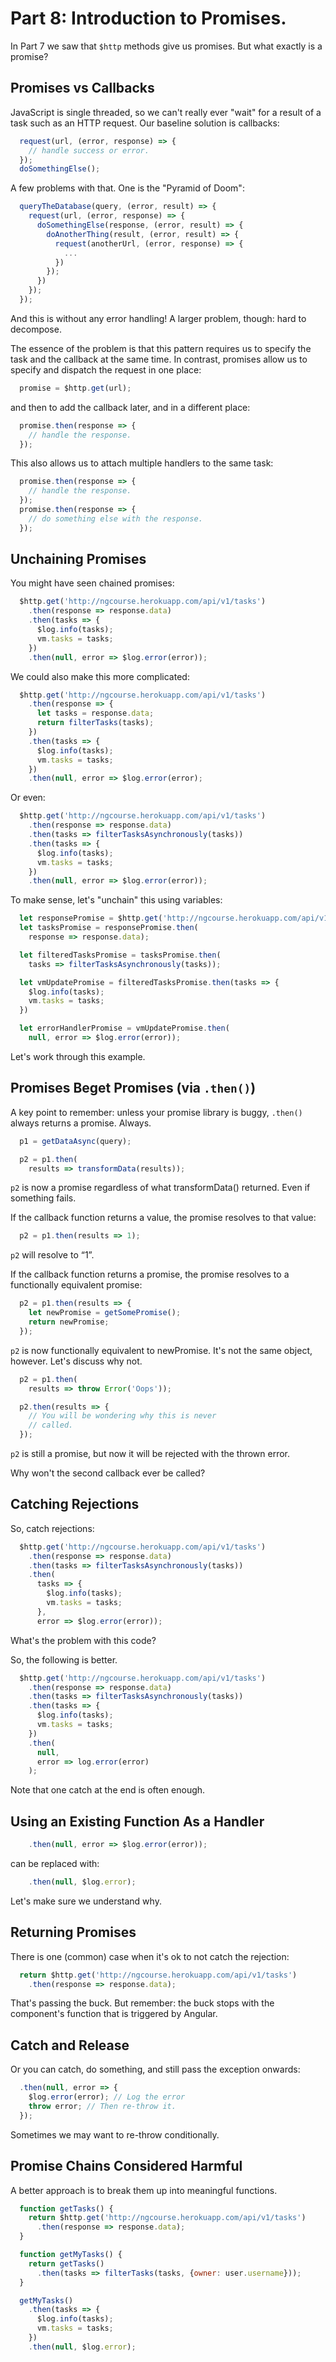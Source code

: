 # Part 8: Introduction to Promises.

In Part 7 we saw that `$http` methods give us promises. But what exactly is a
promise?

## Promises vs Callbacks

JavaScript is single threaded, so we can't really ever "wait" for a result of
a task such as an HTTP request. Our baseline solution is callbacks:

```javascript
  request(url, (error, response) => {
    // handle success or error.
  });
  doSomethingElse();
```

A few problems with that. One is the "Pyramid of Doom":

```javascript
  queryTheDatabase(query, (error, result) => {
    request(url, (error, response) => {
      doSomethingElse(response, (error, result) => {
        doAnotherThing(result, (error, result) => {
          request(anotherUrl, (error, response) => {
            ...
          })
        });
      })
    });
  });
```

And this is without any error handling! A larger problem, though: hard to decompose.

The essence of the problem is that this pattern requires us to specify the
task and the callback at the same time. In contrast, promises allow us to
specify and dispatch the request in one place:

```javascript
  promise = $http.get(url);
```
and then to add the callback later, and in a different place:

```javascript
  promise.then(response => {
    // handle the response.
  });
```

This also allows us to attach multiple handlers to the same task:

```javascript
  promise.then(response => {
    // handle the response.
  });
  promise.then(response => {
    // do something else with the response.
  });
```

## Unchaining Promises

You might have seen chained promises:

```javascript
  $http.get('http://ngcourse.herokuapp.com/api/v1/tasks')
    .then(response => response.data)
    .then(tasks => {
      $log.info(tasks);
      vm.tasks = tasks;
    })
    .then(null, error => $log.error(error));
```

We could also make this more complicated:

```javascript
  $http.get('http://ngcourse.herokuapp.com/api/v1/tasks')
    .then(response => {
      let tasks = response.data;
      return filterTasks(tasks);
    })
    .then(tasks => {
      $log.info(tasks);
      vm.tasks = tasks;
    })
    .then(null, error => $log.error(error);
```

Or even:

```javascript
  $http.get('http://ngcourse.herokuapp.com/api/v1/tasks')
    .then(response => response.data)
    .then(tasks => filterTasksAsynchronously(tasks))
    .then(tasks => {
      $log.info(tasks);
      vm.tasks = tasks;
    })
    .then(null, error => $log.error(error));
```

To make sense, let's "unchain" this using variables:

```javascript
  let responsePromise = $http.get('http://ngcourse.herokuapp.com/api/v1/tasks');
  let tasksPromise = responsePromise.then(
    response => response.data);

  let filteredTasksPromise = tasksPromise.then(
    tasks => filterTasksAsynchronously(tasks));

  let vmUpdatePromise = filteredTasksPromise.then(tasks => {
    $log.info(tasks);
    vm.tasks = tasks;
  })

  let errorHandlerPromise = vmUpdatePromise.then(
    null, error => $log.error(error));
```

Let's work through this example.

## Promises Beget Promises (via `.then()`)

A key point to remember: unless your promise library is buggy, `.then()`
always returns a promise. Always.

```javascript
  p1 = getDataAsync(query);

  p2 = p1.then(
    results => transformData(results));
```

`p2` is now a promise regardless of what transformData() returned. Even if
something fails.

If the callback function returns a value, the promise resolves to that value:

```javascript
  p2 = p1.then(results => 1);
```

`p2` will resolve to “1”.

If the callback function returns a promise, the promise resolves to a
functionally equivalent promise:

```javascript
  p2 = p1.then(results => {
    let newPromise = getSomePromise();
    return newPromise;
  });
```

`p2` is now functionally equivalent to newPromise. It's not the same object,
however. Let's discuss why not.

```javascript
  p2 = p1.then(
    results => throw Error('Oops'));

  p2.then(results => {
    // You will be wondering why this is never
    // called.
  });
```

`p2` is still a promise, but now it will be rejected with the thrown error.

Why won't the second callback ever be called?

## Catching Rejections

So, catch rejections:

```javascript
  $http.get('http://ngcourse.herokuapp.com/api/v1/tasks')
    .then(response => response.data)
    .then(tasks => filterTasksAsynchronously(tasks))
    .then(
      tasks => {
        $log.info(tasks);
        vm.tasks = tasks;
      }, 
      error => $log.error(error));
```

What's the problem with this code?

So, the following is better.

```javascript
  $http.get('http://ngcourse.herokuapp.com/api/v1/tasks')
    .then(response => response.data)
    .then(tasks => filterTasksAsynchronously(tasks))
    .then(tasks => {
      $log.info(tasks);
      vm.tasks = tasks;
    })
    .then(
      null, 
      error => log.error(error)
    );
```

Note that one catch at the end is often enough.

## Using an Existing Function As a Handler

```javascript
    .then(null, error => $log.error(error));
```

can be replaced with:

```javascript
    .then(null, $log.error);
```

Let's make sure we understand why.

## Returning Promises

There is one (common) case when it's ok to not catch the rejection:

```javascript
  return $http.get('http://ngcourse.herokuapp.com/api/v1/tasks')
    .then(response => response.data);
```

That's passing the buck. But remember: the buck stops with the component's
function that is triggered by Angular.

## Catch and Release

Or you can catch, do something, and still pass the exception onwards:

```javascript
  .then(null, error => {
    $log.error(error); // Log the error
    throw error; // Then re-throw it.
  });
```

Sometimes we may want to re-throw conditionally.

## Promise Chains Considered Harmful

A better approach is to break them up into meaningful functions.

```javascript
  function getTasks() {
    return $http.get('http://ngcourse.herokuapp.com/api/v1/tasks')
      .then(response => response.data);
  }

  function getMyTasks() {
    return getTasks()
      .then(tasks => filterTasks(tasks, {owner: user.username}));
  }

  getMyTasks()
    .then(tasks => {
      $log.info(tasks);
      vm.tasks = tasks;
    })
    .then(null, $log.error);
```
